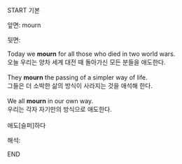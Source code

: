 START
기본

앞면:
mourn


뒷면:
<div><div>Today we <strong>mourn</strong> for all those who died in two world wars. </div><div><div>오늘 우리는 양차 세계 대전 때 돌아가신 모든 분들을 애도한다.</div></div></div><div><br></div><div><div>They <strong>mourn</strong> the passing of a simpler way of life. </div><div><div>그들은 더 소박한 삶의 방식이 사라지는 것을 애석해 한다.</div></div></div><div><br></div><div><div>We all <strong>mourn</strong> in our own way. </div><div><div>우리는 각자 자기만의 방식으로 애도한다.</div></div></div><div><br></div><div>애도[슬퍼]하다<br></div>


해석:

END